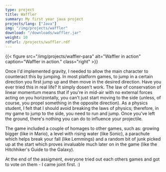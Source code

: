 ```yaml
---
type: project
title: Waffler
summary: My first year java project
projects/lang: ["Java"]
img: "/img/projects/waffler"
download: "/downloads/waffler.jar"
weight: 10
rdfurl: /projects/waffler.rdf
---
```

{{< figure src="/img/projects/waffler-para" alt="Waffler in action" caption="Waffler in action." class="right" >}}

Once I'd implemented gravity, I needed to allow the main character to counteract this by jumping. In most platform games, to jump in a certain direction you first jump up and then move in the desired direction. Have you ever tried this in real life? It simply dosen't work. The law of conservation of linear momentum means that if you're in mid-air with no external forces acting on you horizontally, you can't just start moving to the side (unless, of course, you propel something in the opposite direction). As a physics student, I felt that I should avoid breaking the laws of physics; therefore, in my game to jump to the side, you need to run and jump. Once you've left the ground, there's nothing you can do to influence your projectile.

The game included a couple of homages to other games, such as: growing bigger (like in Mario), a level with rising water (like Sonic), a parachute which helps break your fall (like Lemmings) and a random bit of junk picked up at the start which proves invaluable much later on in the game (like the Hitchhiker's Guide to the Galaxy).

At the end of the assigment, everyone tried out each others games and got to vote on them - I came joint first. :)